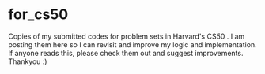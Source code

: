 # for_cs50
Copies of my submitted codes for problem sets in Harvard's CS50 . I am posting them here so I can revisit and improve my logic and implementation. If anyone reads this, please check them out and suggest improvements. Thankyou :)
